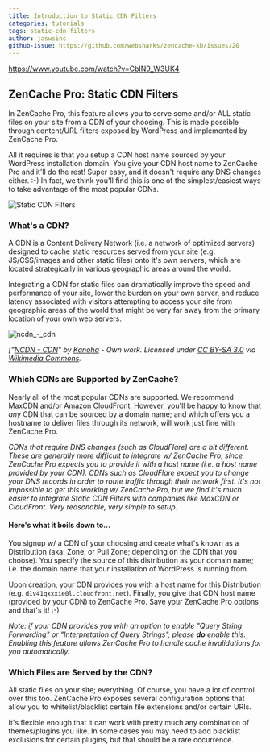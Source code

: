 ```yaml
---
title: Introduction to Static CDN Filters
categories: tutorials
tags: static-cdn-filters
author: jaswsinc
github-issue: https://github.com/websharks/zencache-kb/issues/20
---
```


https://www.youtube.com/watch?v=CbIN9_W3UK4

## ZenCache Pro: Static CDN Filters

In ZenCache Pro, this feature allows you to serve some and/or ALL static files on your site from a CDN of your choosing. This is made possible through content/URL filters exposed by WordPress and implemented by ZenCache Pro. 

All it requires is that you setup a CDN host name sourced by your WordPress installation domain. You give your CDN host name to ZenCache Pro and it'll do the rest! Super easy, and it doesn't require any DNS changes either. :-) In fact, we think you'll find this is one of the simplest/easiest ways to take advantage of the most popular CDNs.

![Static CDN Filters](http://cdn.websharks-inc.com/zencache/uploads/2015/02/static-cdn-filters.png)

### What's a CDN? 

A CDN is a Content Delivery Network (i.e. a network of optimized servers) designed to cache static resources served from your site (e.g. JS/CSS/images and other static files) onto it's own servers, which are located strategically in various geographic areas around the world. 

Integrating a CDN for static files can dramatically improve the speed and performance of your site, lower the burden on your own server, and reduce latency associated with visitors attempting to access your site from geographic areas of the world that might be very far away from the primary location of your own web servers.

![ncdn_-_cdn](http://cdn.websharks-inc.com/zencache/uploads/2015/02/ncdn-cdn.png)

_["[NCDN - CDN](https://commons.wikimedia.org/wiki/File:NCDN_-_CDN.png#mediaviewer/File:NCDN_-_CDN.png)" by [Kanoha](https://commons.wikimedia.org/w/index.php?title=User:Kanoha&amp;action=edit&amp;redlink=1) - Own work. Licensed under [CC BY-SA 3.0](http://creativecommons.org/licenses/by-sa/3.0) via [Wikimedia Commons](https://commons.wikimedia.org/wiki/)._

### Which CDNs are Supported by ZenCache?

Nearly all of the most popular CDNs are supported. We recommend [MaxCDN](https://www.maxcdn.com/websharks/) and/or [Amazon CloudFront](http://aws.amazon.com/cloudfront/). However, you'll be happy to know that *any* CDN that can be sourced by a domain name; and which offers you a hostname to deliver files through its network, will work just fine with ZenCache Pro.

_CDNs that require DNS changes (such as CloudFlare) are a bit different. These are generally more difficult to integrate w/ ZenCache Pro, since ZenCache Pro expects you to provide it with a host name (i.e. a host name provided by your CDN). CDNs such as CloudFlare expect you to change your DNS records in order to route traffic through their network first. It's not impossible to get this working w/ ZenCache Pro, but we find it's much easier to integrate Static CDN Filters with companies like MaxCDN or CloudFront. Very reasonable, very simple to setup._

#### Here's what it boils down to...

You signup w/ a CDN of your choosing and create what's known as a Distribution (aka: Zone, or Pull Zone; depending on the CDN that you choose). You specify the source of this distribution as your domain name; i.e. the domain name that your installation of WordPress is running from.

Upon creation, your CDN provides you with a host name for this Distribution (e.g. `d1v41qxxxie0l.cloudfront.net`). Finally, you give that CDN host name (provided by your CDN) to ZenCache Pro. Save your ZenCache Pro options and that's it! :-)

_Note: if your CDN provides you with an option to enable "Query String Forwarding" or "Interpretation of Query Strings", please **do** enable this. Enabling this feature allows ZenCache Pro to handle cache invalidations for you automatically._

### Which Files are Served by the CDN?

All static files on your site; everything. Of course, you have a lot of control over this too. ZenCache Pro exposes several configuration options that allow you to whitelist/blacklist certain file extensions and/or certain URIs.

It's flexible enough that it can work with pretty much any combination of themes/plugins you like. In some cases you may need to add blacklist exclusions for certain plugins, but that should be a rare occurrence.

